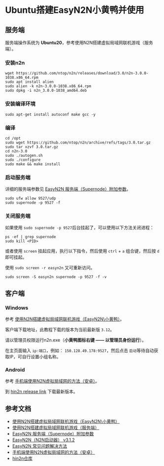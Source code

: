 # Ubuntu搭建EasyN2N小黄鸭并使用

## 服务端

服务端操作系统为 **Ubuntu20**，参考使用N2N搭建虚拟局域网联机游戏（服务端）。

### 安装n2n

```shell
wget https://github.com/ntop/n2n/releases/download/3.0/n2n-3.0.0-1038.x86_64.rpm
sudo apt install alien
sudo alien -k n2n-3.0.0-1038.x86_64.rpm
sudo dpkg -i n2n_3.0.0-1038_amd64.deb
```

### 安装编译环境

```shell
sudo apt-get install autoconf make gcc -y
```

### 编译

```shell
cd /opt
sudo wget https://github.com/ntop/n2n/archive/refs/tags/3.0.tar.gz
sudo tar xzvf 3.0.tar.gz
cd n2n-3.0
sudo ./autogen.sh
sudo ./configure
sudo make && make install
```

### 启动服务端

详细的服务端参数见 [EasyN2N 服务端（Supernode）附加参数](#)。

```shell
sudo ufw allow 9527/udp
sudo supernode -p 9527 -f
```

### 关闭服务端

如果使用 `sudo supernode -p 9527`​ 后台挂起了，可以使用以下方法关闭进程：

```shell
ps -ef | grep supernode
sudo kill <PID>
```

或者使用 `screen`​ 挂起应用，执行以下指令，然后使用 `ctrl`​ + `a`​ 组合键，然后按 `d`​ 即可挂起。

使用 `sudo screen -r easyn2n`​ 又可重新访问。

```shell
sudo screen -S easyn2n supernode -p 9527 -f -v
```

## 客户端

### Windows

参考 [使用N2N搭建虚拟局域网联机游戏（EasyN2N\小黄鸭）](#)。

客户端下载地址，此教程下载的版本为当前最新版 `3.12`​。

请以管理员权限运行n2n.exe（**小黄鸭图标右键 —— 以管理员身份运行**）。

在主页面输入 `ip:端口`​，例如： `150.128.49.178:9527`​，然后点击 `启动`​ 等待自动获取IP，可自行设置小组名称。

### Android

参考 [手机端使用N2N虚拟局域网的方法（安卓）](#)。

到 [hin2n release link](#) 下载最新版本。

## 参考文档

* [使用N2N搭建虚拟局域网联机游戏（EasyN2N\小黄鸭）](#)
* [使用N2N搭建虚拟局域网联机游戏（服务端）](#)
* [EasyN2N 服务端（Supernode）附加参数](#)
* [EasyN2N（N2N启动器） v3.1.2](#)
* [EasyN2N 常见问题解决方法](#)
* [手机端使用N2N虚拟局域网的方法（安卓）](#)
* [hin2n仓库](#)
